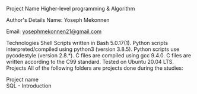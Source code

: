 Project Name
Higher-level programming & Algorithm

Author's Details
Name: Yoseph Mekonnen

Email: yosephmekonnen21@gmail.com

Technologies
Shell Scripts written in Bash 5.0.17(1).
Python scripts interpreted/compiled using python3 (version 3.8.5).
Python scripts use pycodestyle (version 2.8.*).
C files are compiled using gcc 9.4.0.
C files are written according to the C99 standard.
Tested on Ubuntu 20.04 LTS.
Projects
All of the following folders are projects done during the studies:

Project name	
SQL - Introduction